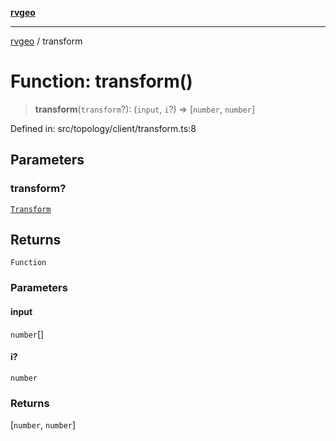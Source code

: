 [**rvgeo**](../README.md)

***

[rvgeo](../globals.md) / transform

# Function: transform()

> **transform**(`transform`?): (`input`, `i`?) => \[`number`, `number`\]

Defined in: src/topology/client/transform.ts:8

## Parameters

### transform?

[`Transform`](../interfaces/Transform.md)

## Returns

`Function`

### Parameters

#### input

`number`[]

#### i?

`number`

### Returns

\[`number`, `number`\]
